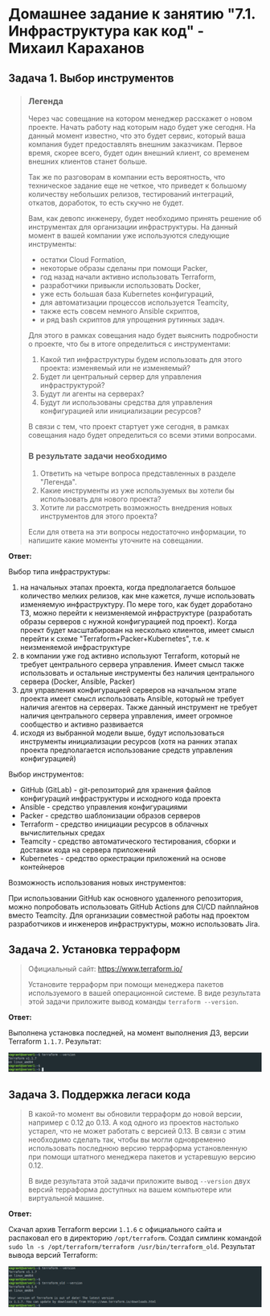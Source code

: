 # Домашнее задание к занятию "7.1. Инфраструктура как код" - Михаил Караханов

## Задача 1. Выбор инструментов

>### Легенда
>
>Через час совещание на котором менеджер расскажет о новом проекте. Начать работу над которым надо будет уже сегодня. На данный момент известно, что это будет сервис, который ваша компания будет предоставлять внешним заказчикам. Первое время, скорее всего, будет один внешний клиент, со временем внешних клиентов станет больше.
>
>Так же по разговорам в компании есть вероятность, что техническое задание еще не четкое, что приведет к большому количеству небольших релизов, тестирований интеграций, откатов, доработок, то есть скучно не будет.  
>
>Вам, как девопс инженеру, будет необходимо принять решение об инструментах для организации инфраструктуры. На данный момент в вашей компании уже используются следующие инструменты:
>
>- остатки Сloud Formation,
>- некоторые образы сделаны при помощи Packer,
>- год назад начали активно использовать Terraform,
>- разработчики привыкли использовать Docker,
>- уже есть большая база Kubernetes конфигураций,
>- для автоматизации процессов используется Teamcity,
>- также есть совсем немного Ansible скриптов,
>- и ряд bash скриптов для упрощения рутинных задач.  
>
>Для этого в рамках совещания надо будет выяснить подробности о проекте, что бы в итоге определиться с инструментами:
>
>1. Какой тип инфраструктуры будем использовать для этого проекта: изменяемый или не изменяемый?
>1. Будет ли центральный сервер для управления инфраструктурой?
>1. Будут ли агенты на серверах?
>1. Будут ли использованы средства для управления конфигурацией или инициализации ресурсов?
>
>В связи с тем, что проект стартует уже сегодня, в рамках совещания надо будет определиться со всеми этими вопросами.
>
>### В результате задачи необходимо
>
>1. Ответить на четыре вопроса представленных в разделе "Легенда".
>1. Какие инструменты из уже используемых вы хотели бы использовать для нового проекта?
>1. Хотите ли рассмотреть возможность внедрения новых инструментов для этого проекта?
>
>Если для ответа на эти вопросы недостаточно информации, то напишите какие моменты уточните на совещании.

**Ответ:**

Выбор типа инфраструктуры:

1. на начальных этапах проекта, когда предполагается большое количество мелких релизов, как мне кажется, лучше использовать изменяемую инфраструктуру. По мере того, как будет доработано ТЗ, можно перейти к неизменяемой инфраструктуре (разработать образы серверов с нужной конфигурацией под проект). Когда проект будет масштабирован на несколько клиентов, имеет смысл перейти к схеме "Terraform+Packer+Kubernetes", т.е. к неизменяемой инфраструктуре
1. в компании уже год активно используют Terraform, который не требует центрального сервера управления. Имеет смысл также использовать и остальные инструменты без наличия центрального сервера (Docker, Ansible, Packer)
1. для управления конфигурацией серверов на начальном этапе проекта имеет смысл использовать Ansible, который не требует наличия агентов на серверах. Также данный инструмент не требует наличия центрального сервера управления, имеет огромное сообщество и активно развивается
1. исходя из выбранной модели выше, будут использоваться инструменты инициализации ресурсов (хотя на ранних этапах проекта предполагается использование средств управления конфигурацией)

Выбор инструментов:

- GitHub (GitLab) - git-репозиторий для хранения файлов конфигураций инфраструктуры и исходного кода проекта
- Ansible - средство управления конфигурациями
- Packer - средство шаблонизации образов серверов
- Terraform - средство инициации ресурсов в облачных вычислительных средах
- Teamcity - средство автоматического тестирования, сборки и доставки кода на сервера приложений
- Kubernetes - средство оркестрации приложений на основе контейнеров

Возможность использования новых инструментов:

При использовании GitHub как основного удаленного репозитория, можно попробовать использовать GitHub Actions для CI/CD пайплайнов вместо Teamcity. Для организации совместной работы над проектом разработчиков и инженеров инфраструктуры, можно использовать Jira.

## Задача 2. Установка терраформ

>Официальный сайт: <https://www.terraform.io/>
>
>Установите терраформ при помощи менеджера пакетов используемого в вашей операционной системе. В виде результата этой задачи приложите вывод команды `terraform --version`.

**Ответ:**

Выполнена установка последней, на момент выполнения ДЗ, версии Terraform `1.1.7`. Результат:

![terraform_main_version](/img/07_01_trfrm_ver.png "Main Terraform version")

## Задача 3. Поддержка легаси кода

>В какой-то момент вы обновили терраформ до новой версии, например с 0.12 до 0.13. А код одного из проектов настолько устарел, что не может работать с версией 0.13. В связи с этим необходимо сделать так, чтобы вы могли одновременно использовать последнюю версию терраформа установленную при помощи штатного менеджера пакетов и устаревшую версию 0.12.
>
>В виде результата этой задачи приложите вывод `--version` двух версий терраформа доступных на вашем компьютере или виртуальной машине.

**Ответ:**

Скачал архив Terraform версии `1.1.6` с официального сайта и распаковал его в директорию `/opt/terraform`. Создал симлинк командой `sudo ln -s /opt/terraform/terraform /usr/bin/terraform_old`. Результат вывода версий Terraform:

![terraform_both_versions](/img/07_01_trfrm_old_ver.png "Both versions of Terraform")
